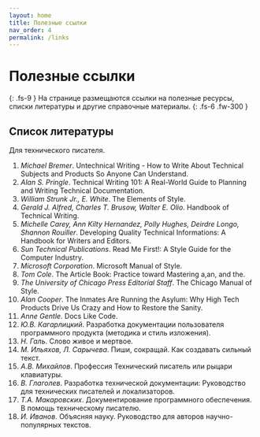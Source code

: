 ```yaml
---
layout: home
title: Полезные ссылки
nav_order: 4
permalink: /links
---
```


# Полезные ссылки
{: .fs-9 }
На странице размещаются ссылки на полезные ресурсы, списки литературы и другие справочные материалы.
{: .fs-6 .fw-300 }

## Список литературы 
Для технического писателя.
1. *Michael Bremer*. Untechnical Writing - How to Write About Technical Subjects and Products So Anyone Can Understand.
2. *Alan S. Pringle*. Technical Writing 101: A Real-World Guide to Planning and Writing Technical Documentation.
3. *William Strunk Jr., E. White*. The Elements of Style.
4. *Gerald J. Alfred, Charles T. Brusow, Walter E. Olio*. Handbook of Technical Writing.
5. *Michelle Carey, Ann Kilty Hernandez, Polly Hughes, Deirdre Longo, Shannon Rouiller*. Developing Quality Technical Informations: A Handbook for Writers and Editors.
6. *Sun Technical Publications*. Read Me First!: A Style Guide for the Computer Industry.
7. *Microsoft Corporation*. Microsoft Manual of Style.
8. *Tom Cole*. The Article Book: Practice toward Mastering a,an, and the.
9. *The University of Chicago Press Editorial Staff*. The Chicago Manual of Style.
10. *Alan Cooper*. The Inmates Are Running the Asylum: Why High Tech Products Drive Us Crazy and How to Restore the Sanity.
11. *Anne Gentle*. Docs Like Code.
12. *Ю.В. Кагарлицкий*. Разработка документации пользователя программного продукта (методика и стиль изложения).
13. *Н. Галь*. Слово живое и мертвое.
14. *М. Ильяхов, Л. Сарычева*. Пиши, сокращай. Как создавать сильный текст.
15. *А.В. Михайлов*. Профессия Технический писатель или рыцари клавиатуры.
16. *В. Глаголев*. Разработка технической документации: Руководство для технических писателей и локализаторов.
17. *Т.А. Макаровских*. Документирование программного обеспечения. В помощь техническому писателю.
18. *И. Иванов*. Объясняя науку. Руководство для авторов научно-популярных текстов.

